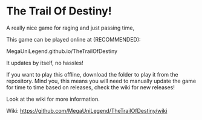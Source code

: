 # The Trail Of Destiny!
A really nice game for raging and just passing time, 

This game can be played online at (RECOMMENDED):

MegaUniLegend.github.io/TheTrailOfDestiny

It updates by itself, no hassles!


If you want to play this offline, download the folder to play it from the repository.
Mind you, this means you will need to manually update the game for time to time based on releases, check the wiki for new releases!

Look at the wiki for more information.

Wiki:
https://github.com/MegaUniLegend/TheTrailOfDestiny/wiki
